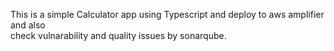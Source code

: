 This is a simple Calculator app using Typescript and deploy to aws amplifier and also  
check vulnarability and quality issues by sonarqube.
